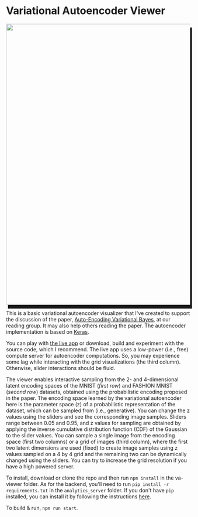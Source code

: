 
Variational Autoencoder Viewer  
============================== 

<img src=https://github.com/cagataydemiralp/va-viewer/raw/master/screenrec.gif  width="768" style="box-shadow: 5px 10px;"/>

This is a basic variational autoencoder  visualizer that I've created to support the discussion of
the paper, [Auto-Encoding Variational Bayes](https://arxiv.org/pdf/1312.6114.pdf), at our reading 
group. It may also help others reading the paper. The autoencoder implementation is based 
on [Keras](https://github.com/keras-team/keras/blob/master/examples/variational_autoencoder.py). 

You can play with [the live app](http://hci.stanford.edu/~cagatay/projects/va-viewer/) or download, 
build and experiment with the source code, which I
recommend. The live app uses a low-power (i.e., free) compute server for autoencoder
computations. So, you may experience some lag while interacting with the grid
visualizations (the third column). Otherwise, slider interactions should be
fluid.  

The viewer enables interactive  sampling from the 2- and 4-dimensional latent
encoding spaces of the MNIST (_first row_) and FASHION MNIST (_second row_)
datasets,  obtained using the probabilistic encoding proposed in the paper.
The encoding space learned by the variational autoencoder here is the parameter
space (z) of a probabilistic representation of the dataset, which can be
sampled from (i.e., generative). You can change the z values using the sliders
and see the corresponding image samples. Sliders range between 0.05 and 0.95,
and z values for sampling are obtained by applying the inverse cumulative
distribution function (CDF) of the Gaussian to the slider values. You can
sample a single image from the encoding space (first two columns) or a grid of
images (third column), where the first two latent dimensions are used (fixed)
to create image samples using z values sampled on a 4 by 4 grid and the
remaining two can be dynamically changed using the sliders.  You can try to
increase the grid resolution if you have a high powered  server.         

To install, download or clone the repo and then run `npm install` in the
va-viewer folder. As for the backend, you'll need to run `pip install -r
requirements.txt` in the `analytics_server` folder. If you don't have `pip`
installed, you can install it by following the instructions
[here](https://pip.pypa.io/en/stable/installing/).  
    

To build & run, `npm run start`.


